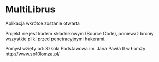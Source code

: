 # MultiLibrus
Aplikacja wkrótce zostanie otwarta

Projekt nie jest kodem składnikowym (Source Code), ponieważ broniy wszystkie pliki przed penetracyjnymi hakerami.



Pomysł wzięty od: Szkoła Podstawowa im. Jana Pawła II w Łomży
http://www.sp10lomza.pl/

